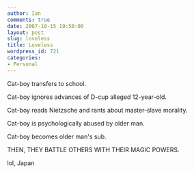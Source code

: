 ```yaml
---
author: Ian
comments: true
date: 2007-10-15 19:50:00
layout: post
slug: loveless
title: Loveless
wordpress_id: 721
categories:
- Personal
---
```


Cat-boy transfers to school.  

Cat-boy ignores advances of D-cup alleged 12-year-old.  

Cat-boy reads Nietzsche and rants about master-slave morality.  

Cat-boy is psychologically abused by older man.  

Cat-boy becomes older man's sub.  

THEN, THEY BATTLE OTHERS WITH THEIR MAGIC POWERS.  

lol, Japan
